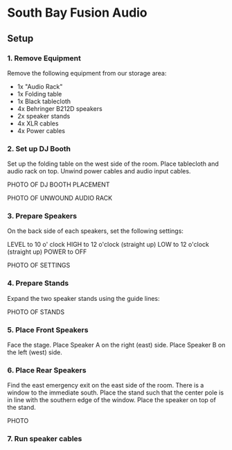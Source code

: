 # South Bay Fusion Audio

## Setup

### 1. Remove Equipment

Remove the following equipment from our storage area:

* 1x "Audio Rack"
* 1x Folding table
* 1x Black tablecloth
* 4x Behringer B212D speakers
* 2x speaker stands
* 4x XLR cables
* 4x Power cables

### 2. Set up DJ Booth

Set up the folding table on the west side of the room. Place tablecloth and audio rack on top. Unwind power cables and audio input cables.

PHOTO OF DJ BOOTH PLACEMENT

PHOTO OF UNWOUND AUDIO RACK


### 3. Prepare Speakers

On the back side of each speakers, set the following settings:

LEVEL to 10 o' clock
HIGH to 12 o'clock (straight up)
LOW to 12 o'clock (straight up)
POWER to OFF

PHOTO OF SETTINGS

### 4. Prepare Stands

Expand the two speaker stands using the guide lines:

PHOTO OF STANDS

### 5. Place Front Speakers

Face the stage. Place Speaker A on the right (east) side. Place Speaker B on the left (west) side.

### 6. Place Rear Speakers

Find the east emergency exit on the east side of the room. There is a window to the immediate south. Place the stand such that the center pole is in line with the southern edge of the window. Place the speaker on top of the stand.

PHOTO

### 7. Run speaker cables

